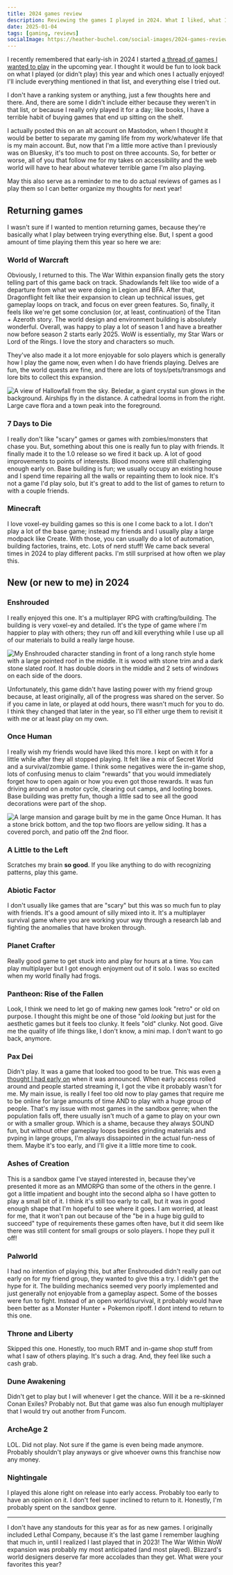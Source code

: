 ```yaml
---
title: 2024 games review
description: Reviewing the games I played in 2024. What I liked, what I didn't like. The good and the bad.
date: 2025-01-04
tags: [gaming, reviews]
socialImage: https://heather-buchel.com/social-images/2024-games-review.png
---
```


I recently remembered that early-ish in 2024 I started [a thread of games I wanted to play](https://mstdn.games/@hebby/111739040901593020) in the upcoming year. I thought it would be fun to look back on what I played (or didn't play) this year and which ones I actually enjoyed! I'll include everything mentioned in that list, and everything else I tried out.

I don't have a ranking system or anything, just a few thoughts here and there. And, there are some I didn't include either because they weren't in that list, or because I really only played it for a day; like books, I have a terrible habit of buying games that end up sitting on the shelf.

<aside class="aside">
I actually posted this on an alt account on Mastodon, when I thought it would be better to separate my gaming life from my work/whatever life that is my main account. But, now that I'm a little more active than I previously was on Bluesky, it's too much to post on three accounts. So, for better or worse, all of you that follow me for my takes on accessibility and the web world will have to hear about whatever terrible game I'm also playing.
</aside>

May this also serve as a reminder to me to do actual reviews of games as I play them so I can better organize my thoughts for next year!

## Returning games

I wasn't sure if I wanted to mention returning games, because they're basically what I play between trying everything else. But, I spent a good amount of time playing them this year so here we are:

### World of Warcraft

Obviously, I returned to this. The War Within expansion finally gets the story telling part of this game back on track. Shadowlands felt like too wide of a departure from what we were doing in Legion and BFA. After that, Dragonflight felt like their expansion to clean up technical issues, get gameplay loops on track, and focus on ever green features. So, finally, it feels like we're get some conclusion (or, at least, continuation) of the Titan + Azeroth story. The world design and environment building is absolutely wonderful. Overall, was happy to play a lot of season 1 and have a breather now before season 2 starts early 2025. WoW is essentially, my Star Wars or Lord of the Rings. I love the story and characters so much.

They've also made it a lot more enjoyable for solo players which is generally how I play the game now, even when I do have friends playing. Delves are fun, the world quests are fine, and there are lots of toys/pets/transmogs and lore bits to collect this expansion.

<img src="/img/beledar.png" alt="A view of Hallowfall from the sky. Beledar, a giant crystal sun glows in the background. Airships fly in the distance. A cathedral looms in from the right. Large cave flora and a town peak into the foreground." />


### 7 Days to Die

I really don't like "scary" games or games with zombies/monsters that chase you. But, something about this one is really fun to play with friends. It finally made it to the 1.0 release so we fired it back up. A lot of good improvements to points of interests. Blood moons were still challenging enough early on. Base building is fun; we usually occupy an existing house and I spend time repairing all the walls or repainting them to look nice. It's not a game I'd play solo, but it's great to add to the list of games to return to with a couple friends.

### Minecraft

I love voxel-ey building games so this is one I come back to a lot. I don't play a lot of the base game; instead my friends and I usually play a large modpack like Create. With those, you can usually do a lot of automation, building factories, trains, etc. Lots of nerd stuff! We came back several times in 2024 to play different packs. I'm still surprised at how often we play this.

## New (or new to me) in 2024

### Enshrouded

I really enjoyed this one. It's a multiplayer RPG with crafting/building. The building is very voxel-ey and detailed. It's the type of game where I'm happier to play with others; they run off and kill everything while I use up all of our materials to build a really large house.

<img src="/img/enshrouded-home.png" alt="My Enshrouded character standing in front of a long ranch style home with a large pointed roof in the middle. It is wood with stone trim and a dark stone slated roof. It has double doors in the middle and 2 sets of windows on each side of the doors." />

Unfortunately, this game didn't have lasting power with my friend group because, at least originally, all of the progress was shared on the server. So if you came in late, or played at odd hours, there wasn't much for you to do. I think they changed that later in the year, so I'll either urge them to revisit it with me or at least play on my own.

### Once Human

I really wish my friends would have liked this more. I kept on with it for a little while after they all stopped playing. It felt like a mix of Secret World and a survival/zombie game. I think some negatives were the in-game shop, lots of confusing menus to claim "rewards" that you would immediately forget how to open again or how you even got those rewards. It was fun driving around on a motor cycle, clearing out camps, and looting boxes. Base building was pretty fun, though a little sad to see all the good decorations were part of the shop.

<img src="/img/once-human.png" alt="A large mansion and garage built by me in the game Once Human. It has a stone brick bottom, and the top two floors are yellow siding. It has a covered porch, and patio off the 2nd floor." />

### A Little to the Left

Scratches my brain **so good**. If you like anything to do with recognizing patterns, play this game.

### Abiotic Factor

I don't usually like games that are "scary" but this was so much fun to play with friends. It's a good amount of silly mixed into it. It's a multiplayer survival game where you are working your way through a research lab and fighting the anomalies that have broken through.

### Planet Crafter

Really good game to get stuck into and play for hours at a time. You can play multiplayer but I got enough enjoyment out of it solo. I was so excited when my world finally had frogs.

### Pantheon: Rise of the Fallen

Look, I think we need to let go of making new games look "retro" or old on purpose. I thought this might be one of those "old _looking_ but just for the aesthetic games but it feels too clunky. It feels "old" clunky. Not good. Give me the quality of life things like, I don't know, a mini map. I don't want to go back, anymore.

### Pax Dei

Didn't play. It was a game that looked too good to be true. This was even [a thought I had early on](https://mstdn.games/@hebby/111739154263350420) when it was announced. When early access rolled around and people started streaming it, I got the vibe it probably wasn't for me. My main issue, is really I feel too old now to play games that require me to be online for large amounts of time AND to play with a huge group of people. That's my issue with most games in the sandbox genre; when the population falls off, there usually isn't much of a game to play on your own or with a smaller group. Which is a shame, because they always SOUND fun, but without other gameplay loops besides grinding materials and pvping in large groups, I'm always dissapointed in the actual fun-ness of them. Maybe it's too early, and I'll give it a little more time to cook.

### Ashes of Creation

This is a sandbox game I've stayed interested in, because they've presented it more as an MMORPG than some of the others in the genre. I got a little impatient and bought into the second alpha so I have gotten to play a small bit of it. I think it's still too early to call, but it was in good enough shape that I'm hopeful to see where it goes. I am worried, at least for me, that it won't pan out because of the "be in a huge big guild to succeed" type of requirements these games often have, but it did seem like there was still content for small groups or solo players. I hope they pull it off!

### Palworld

I had no intention of playing this, but after Enshrouded didn't really pan out early on for my friend group, they wanted to give this a try. I didn't get the hype for it. The building mechanics seemed very poorly implemented and just generally not enjoyable from a gameplay aspect. Some of the bosses were fun to fight. Instead of an open world/survival, it probably would have been better as a Monster Hunter + Pokemon ripoff. I dont intend to return to this one.

### Throne and Liberty

Skipped this one. Honestly, too much RMT and in-game shop stuff from what I saw of others playing. It's such a drag. And, they feel like such a cash grab.

### Dune Awakening

Didn't get to play but I will whenever I get the chance. Will it be a re-skinned Conan Exiles? Probably not. But that game was also fun enough multiplayer that I would try out another from Funcom.

### ArcheAge 2

LOL. Did not play. Not sure if the game is even being made anymore. Probably shouldn't play anyways or give whoever owns this franchise now any money.

### Nightingale

I played this alone right on release into early access. Probably too early to have an opinion on it. I don't feel super inclined to return to it. Honestly, I'm probably spent on the sandbox genre.

<hr />

I don't have any standouts for this year as for as new games. I originally included Lethal Company, because it's the last game I remember laughing that much in, until I realized I last played that in 2023! The War Within WoW expansion was probably my most anticipated (and most played). Blizzard's world designers deserve far more accolades than they get. What were your favorites this year?